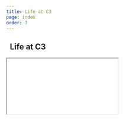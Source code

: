 ```yaml
---
title: Life at C3
page: index
order: 7
---
```


<section class="slice_InstagramFeed">
  <div class="container">
    <h1 class="section-title">
      <i class="icomoon-icon-instagram">&nbsp;</i>
      Life at C3
    </h1>
    <div class="ArticleBody">
      <iframe
        class="lightwidget-widget lightwidgetDeskTop"
        scrolling="no"
        src=""
        style={{ width: '100%', border: '0', overflow: 'hidden' }}
        title="instagram desktop"
      />
      <iframe
        class="lightwidget-widget lightwidgetMobile"
        scrolling="no"
        src="https://lightwidget.com/widgets/baee715d834255e98089f79c1b8bcc89.html"
        style={{ width: '100%', border: '0', overflow: 'hidden' }}
        title="instagram mobile"
      />
      <br />
      <a
        class="button"
        href="https://www.instagram.com/the_c3church/"
        target="_blank"
        rel="noopener noreferrer"
      >
        follow us on instagram
      </a>
    </div>

  </div>
</section>
